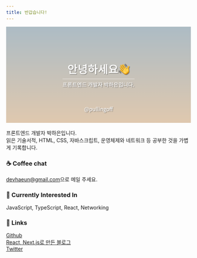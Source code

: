 ```yaml
---
title: 반갑습니다!
---
```


![hello](./thumbnail.png)

프론트엔드 개발자 박하은입니다.  
읽은 기술서적, HTML, CSS, 자바스크립트, 운영체제와 네트워크 등 공부한 것을 가볍게 기록합니다.

### ☕️ Coffee chat

[devhaeun@gmail.com](mailto:devhaeun@gmail.com)으로 메일 주세요.

### 🤩 Currently Interested In

JavaScript, TypeScript, React, Networking

### 🔗 Links

[Github](https://github.com/pullingoff)  
[React, Next.js로 만든 블로그](https://pullingoff.github.io)  
[Twitter](https://twitter.com/devpullingoff)

